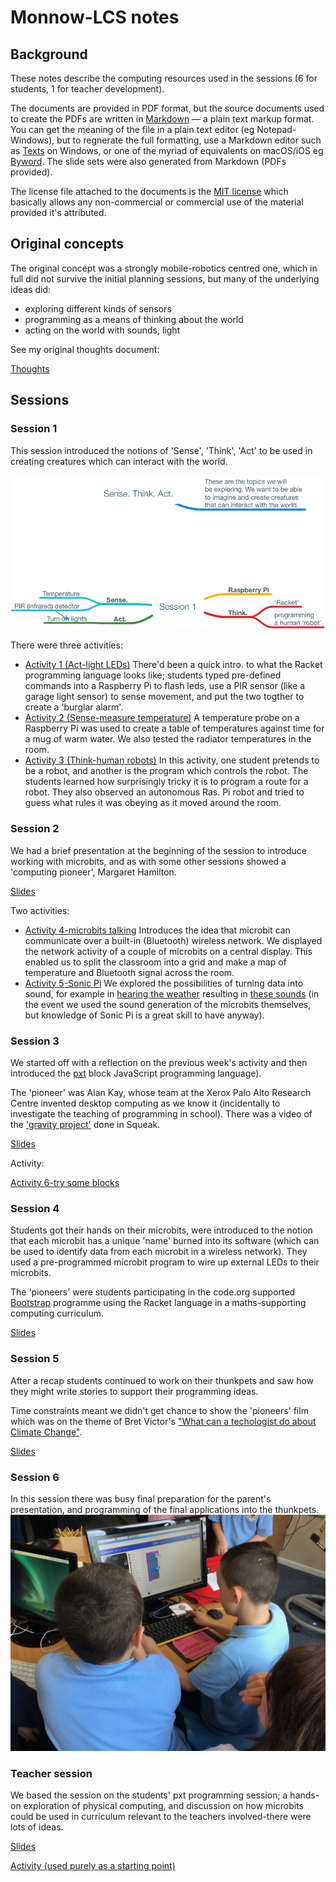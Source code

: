 # Monnow-LCS notes

## Background

These notes describe the computing resources used in the sessions (6 for students, 1 for teacher development).

The documents are provided in PDF format, but the source documents used to create the PDFs are written in [Markdown](https://daringfireball.net/projects/markdown/) — a plain text markup format. You can get the meaning of the file in a plain text editor (eg Notepad-Windows), but to regnerate the full formatting, use a Markdown editor such as [Texts](http://www.texts.io/features/) on Windows, or one of the myriad of equivalents on macOS/iOS eg [Byword](https://bywordapp.com).
The slide sets were also generated from Markdown (PDFs provided).

The license file attached to the documents is the [MIT license](https://choosealicense.com/licenses/mit/) which basically allows any non-commercial or commercial use of the material provided it's attributed. 

## Original concepts

The original concept was a strongly mobile-robotics centred one, which in full did not survive the initial planning sessions, but many of the underlying ideas did:

- exploring different kinds of sensors
- programming as a means of thinking about the world
- acting on the world with sounds, light

See my original thoughts document:

[Thoughts](files/Paper-1.pdf)

## Sessions

### Session 1

This session introduced the notions of 'Sense', 'Think', 'Act' to be used in creating creatures which can interact with the world.

 ![](images/Session1-map.png)

There were three activities:

- [Activity 1 (Act-light LEDs)](session%201/Activitity%201-Sense,%20Act.pdf) There'd been a quick intro. to what the Racket programming language looks like; students typed pre-defined commands into a Raspberry Pi to flash leds, use a PIR sensor (like a garage light sensor) to sense movement, and put the two togther to create a 'burglar alarm'.
- [Activity 2 (Sense-measure temperature)](session%201/Activity%202%20(Sense%E2%80%94measure%20temperature).pdf) A temperature probe on a Raspberry Pi was used to create a table of temperatures against time for a mug of warm water. We also tested the radiator temperatures in the room.
- [Activity 3 (Think-human robots)](session%201/Activity%203%20(Think%E2%80%94human%20robots).pdf) In this activity, one student pretends to be a robot, and another is the program which controls the robot. The students learned how surprisingly tricky it is to program a route for a robot. They also observed an autonomous Ras. Pi robot and tried to guess what rules it was obeying as it moved around the room.

### Session 2

We had a brief presentation at the beginning of the session to introduce working with microbits, and as with some other sessions showed a 'computing pioneer', Margaret Hamilton.

[Slides](session%202/session2-intro.pdf)

Two activities:

- [Activity 4-microbits talking](session%202/Activity%204.pdf) Introduces the idea that microbit can communicate over a built-in (Bluetooth) wireless network. We displayed the network activity of a couple of microbits on a central display. This enabled us to split the classroom into a grid and make a map of temperature and Bluetooth signal across the room.
- [Activity 5-Sonic Pi](session%202/Activity%205.pdf) We explored the possibilities of turning data into sound, for example in [hearing the weather](http://somenotes.stevelloyd.net/notes/2014/06/23/hearing-the-weather-sonification-in-sonic-pi/) resulting in [these sounds](http://somenotes.stevelloyd.net/resources/temperature.mp3) (in the event we used the sound generation of the microbits themselves, but knowledge of Sonic Pi is a great skill to have anyway).

### Session 3

We started off with a reflection on the previous week's activity and then introduced the [pxt](https://pxt.microbit.org) block JavaScript programming language). 

The 'pioneer' was Alan Kay, whose team at the Xerox Palo Alto Research Centre invented desktop computing as we know it (incidentally to investigate the teaching of programming in school). There was a video of the ['gravity project'](http://squeakland.org/resources/audioVisual/movie.jsp?id=25) done in Squeak.

[Slides](session%203/session3-intro.pdf)

Activity:

[Activity 6-try some blocks](session%203/Activity%206.pdf)

### Session 4

Students got their hands on their microbits, were introduced to the notion that each microbit has a unique 'name' burned into its software (which can be used to identify data from each microbit in a wireless network). They used a pre-programmed microbit program to wire up external LEDs to their microbits.

The 'pioneers' were students participating in the code.org supported [Bootstrap](http://www.bootstrapworld.org) programme using the Racket language in a maths-supporting computing curriculum.
 

[Slides](session%204/session4-intro.pdf)

### Session 5

After a recap students continued to work on their thunkpets and saw how they might write stories to support their programming ideas.

Time constraints meant we didn't get chance to show the 'pioneers' film which was on the theme of Bret Victor's ["What can a techologist do about Climate Change"](http://worrydream.com/#!/ClimateChange).

[Slides](session%205/session5-intro.pdf)

### Session 6

In this session there was busy final preparation for the parent's presentation, and programming of the final applications into the thunkpets. ![title](images/demo.jpg)

### Teacher session

We based the session on the students' pxt programming session; a hands-on exploration of physical computing, and discussion on how microbits could be used in curriculum relevant to the teachers involved-there were lots of ideas.

[Slides](session%207/session7-intro.pdf)


[Activity (used purely as a starting point)](session%207/Activity-programming%20microbit%20with%20pxt.pdf)